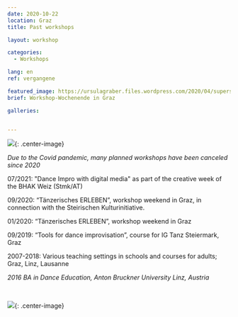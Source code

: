 ```yaml
---
date: 2020-10-22
location: Graz
title: Past workshops

layout: workshop

categories:
  - Workshops

lang: en
ref: vergangene

featured_image: https://ursulagraber.files.wordpress.com/2020/04/superselfie.jpg??w=500&fit=crop
brief: Workshop-Wochenende in Graz

galleries:


---
```

![](https://ursulagraber.files.wordpress.com/2021/12/dscf4041.jpg){: .center-image}
<br>


*Due to the Covid pandemic, many planned workshops have been canceled since 2020*<br>



07/2021: "Dance Impro with digital media" as part of the creative week of the BHAK Weiz (Stmk/AT)
<br>

09/2020: “Tänzerisches ERLEBEN”, workshop weekend in Graz, in connection with the Steirischen Kulturinitiative.<br>

01/2020: “Tänzerisches ERLEBEN”, workshop weekend in Graz<br>

09/2019:  “Tools for dance improvisation”, course for IG Tanz Steiermark, Graz<br>

2007-2018: Various teaching settings in schools and courses for adults; Graz, Linz, Lausanne
<br>

*2016 BA in Dance Education, Anton Bruckner University Linz, Austria*


<br>

![](https://ursulagraber.files.wordpress.com/2021/12/portrait-2.jpg){: .center-image}
